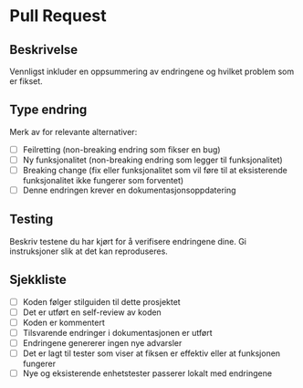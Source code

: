 # Pull Request

## Beskrivelse

Vennligst inkluder en oppsummering av endringene og hvilket problem som er fikset.

## Type endring

Merk av for relevante alternativer:

- [ ] Feilretting (non-breaking endring som fikser en bug)
- [ ] Ny funksjonalitet (non-breaking endring som legger til funksjonalitet)
- [ ] Breaking change (fix eller funksjonalitet som vil føre til at eksisterende funksjonalitet ikke fungerer som forventet)
- [ ] Denne endringen krever en dokumentasjonsoppdatering

## Testing

Beskriv testene du har kjørt for å verifisere endringene dine.
Gi instruksjoner slik at det kan reproduseres.

## Sjekkliste

- [ ] Koden følger stilguiden til dette prosjektet
- [ ] Det er utført en self-review av koden
- [ ] Koden er kommentert
- [ ] Tilsvarende endringer i dokumentasjonen er utført
- [ ] Endringene genererer ingen nye advarsler
- [ ] Det er lagt til tester som viser at fiksen er effektiv eller at funksjonen fungerer
- [ ] Nye og eksisterende enhetstester passerer lokalt med endringene

